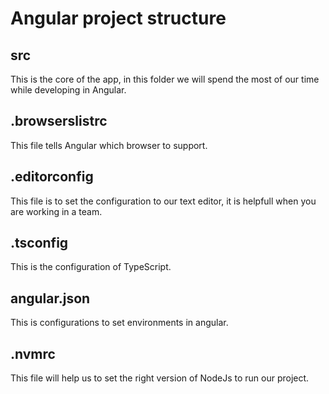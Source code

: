 # Angular project structure
## src
This is the core of the app, in this folder we will spend the most of our time while developing in Angular.
## .browserslistrc
This file tells Angular which browser to support.

## .editorconfig
This file is to set the configuration to our text editor, it is helpfull when you are working in a team.

## .tsconfig
This is the configuration of TypeScript.

## angular.json
This is configurations to set environments in angular.

## .nvmrc
This file will help us to set the right version of NodeJs to run our project.


